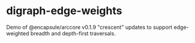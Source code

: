 # digraph-edge-weights
Demo of @encapsule/arccore v0.1.9 "crescent" updates to support edge-weighted breadth and depth-first traversals.
